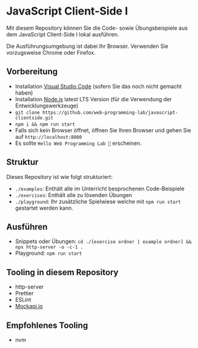 # JavaScript Client-Side I

Mit diesem Repository können Sie die Code- sowie Übungsbeispiele aus dem JavaScript Client-Side I lokal ausführen.

Die Ausführungsumgebung ist dabei Ihr Browser. Verwenden Sie vorzugsweise Chrome oder Firefox.

## Vorbereitung

- Installation [Visual Studio Code](https://code.visualstudio.com/download) (sofern Sie das noch nicht gemacht haben)
- Installation [Node.js](https://nodejs.org/) latest LTS Version (für die Verwendung der Entwicklungswerkzeuge)
- `git clone https://github.com/web-programming-lab/javascript-clientside.git`
- `npm i && npm run start`
- Falls sich kein Browser öffnet, öffnen Sie Ihren Browser und gehen Sie auf `http://localhost:8080`
- Es sollte `Hello Web Programming Lab 🤙` erscheinen.

## Struktur

Dieses Repository ist wie folgt strukturiert:

- `./examples`: Enthält alle im Unterricht besprochenen Code-Beispiele
- `./exercises`: Enthält alle zu lösenden Übungen
- `./playground`: Ihr zusätzliche Spielwiese welche mit `npm run start` gestartet werden kann.

## Ausführen

- Snippets oder Übungen: `cd ./[exercise ordner | example ordner] && npx http-server -o -c-1 .`
- Playground: `npm run start`

## Tooling in diesem Repository

- http-server
- Prettier
- ESLint
- [Mockapi.io](https://mockapi.io/)

## Empfohlenes Tooling

- nvm
